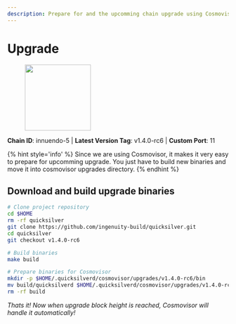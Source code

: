 ```yaml
---
description: Prepare for and the upcomming chain upgrade using Cosmovisor.
---
```


# Upgrade

<figure><img src="https://raw.githubusercontent.com/kj89/testnet_manuals/main/pingpub/logos/quicksilver.png" width="150" alt=""><figcaption></figcaption></figure>

**Chain ID**: innuendo-5 | **Latest Version Tag**: v1.4.0-rc6 | **Custom Port**: 11

{% hint style='info' %}
Since we are using Cosmovisor, it makes it very easy to prepare for upcomming upgrade.
You just have to build new binaries and move it into cosmovisor upgrades directory.
{% endhint %}

## Download and build upgrade binaries

```bash
# Clone project repository
cd $HOME
rm -rf quicksilver
git clone https://github.com/ingenuity-build/quicksilver.git
cd quicksilver
git checkout v1.4.0-rc6

# Build binaries
make build

# Prepare binaries for Cosmovisor
mkdir -p $HOME/.quicksilverd/cosmovisor/upgrades/v1.4.0-rc6/bin
mv build/quicksilverd $HOME/.quicksilverd/cosmovisor/upgrades/v1.4.0-rc6/bin/
rm -rf build
```

*Thats it! Now when upgrade block height is reached, Cosmovisor will handle it automatically!*
